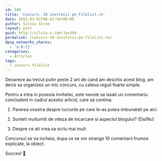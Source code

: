 ```yaml
---
id: 349
title: 'Concurs: 10 invitatii pe Filelist.ro'
date: 2015-03-01T00:43:54+00:00
author: Silviu Stroe
layout: post
guid: http://silviu-s.com/?p=349
permalink: /concurs-10-invitatii-pe-filelist-ro/
dpsp_networks_shares:
  - 'a:0:{}'
categories:
  - Articles
tags:
  - concurs filelist
---
```

Deoarece au trecut putin peste 2 ani de cand am deschis acest blog, am decis sa organizez un mic concurs, cu cateva reguli foarte simple.
     
Pentru a intra in posesia invitatiei, este nevoie sa lasati un comentariu concludent in cadrul acestui articol, care sa contina:
  
1. Parerea voastra despre lucrurile pe care le-as putea imbunatati pe aici
  
2. Sunteti multumiti de viteza de incarcare si aspectul blogului? (Da/Nu)
  
3. Despre ce ati vrea sa scriu mai mult
     
Concursul se va incheia, dupa ce se vor strange 10 comentarii frumos explicate, la obiect.
   
Succes! 🙂
